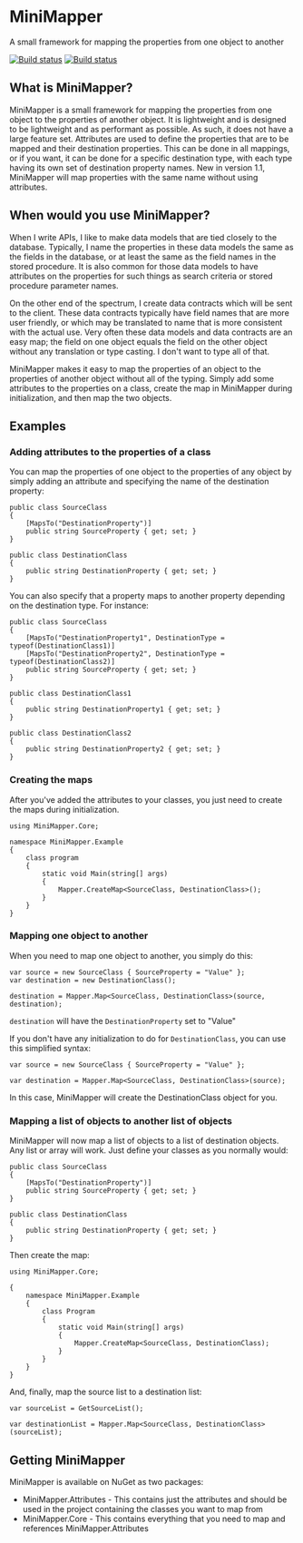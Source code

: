 # MiniMapper
A small framework for mapping the properties from one object to another

[![Build status](https://ci.appveyor.com/api/projects/status/rlj2jcytaro3b2lt?svg=true)](https://ci.appveyor.com/project/michaeldotknox/minimapper)
[![Build status](https://ci.appveyor.com/api/projects/status/rlj2jcytaro3b2lt/branch/master?svg=true)](https://ci.appveyor.com/project/michaeldotknox/minimapper/branch/master)

## What is MiniMapper?
MiniMapper is a small framework for mapping the properties from one object to the properties of another object.  It is lightweight and is designed to be lightweight and as performant as possible.  As
such, it does not have a large feature set.  Attributes are used to define the properties that are to be mapped and their destination properties.  This can be done in all mappings, or
if you want, it can be done for a specific destination type, with each type having its own set of destination property names.  New in version 1.1, MiniMapper will map properties with the same name without using attributes.

## When would you use MiniMapper?
When I write APIs, I like to make data models that are tied closely to the database.  Typically, I name the properties in these data models the same as the fields in the database, or at least the same 
as the field names in the stored procedure.  It is also common for those data models to have attributes on the properties for such things as search criteria or stored procedure parameter names.

On the other end of the spectrum, I create data contracts which will be sent to the client.  These data contracts typically have field names that are more user friendly, or which may be translated to 
name that is more consistent with the actual use.  Very often these data models and data contracts are an easy map; the field on one object equals the field on the other object without any translation 
or type casting.  I don't want to type all of that.

MiniMapper makes it easy to map the properties of an object to the properties of another object without all of the typing.  Simply add some attributes to the properties on a class, create the map 
in MiniMapper during initialization, and then map the two objects.

## Examples

### Adding attributes to the properties of a class
You can map the properties of one object to the properties of any object by simply adding an attribute and specifying the name of the destination property:
```
public class SourceClass
{
    [MapsTo("DestinationProperty")]
    public string SourceProperty { get; set; }
}

public class DestinationClass
{
    public string DestinationProperty { get; set; }
}
```

You can also specify that a property maps to another property depending on the destination type.  For instance:

```
public class SourceClass
{
    [MapsTo("DestinationProperty1", DestinationType = typeof(DestinationClass1)]
    [MapsTo("DestinationProperty2", DestinationType = typeof(DestinationClass2)]
    public string SourceProperty { get; set; }
}

public class DestinationClass1
{
    public string DestinationProperty1 { get; set; }
}

public class DestinationClass2
{
    public string DestinationProperty2 { get; set; }
}
```

### Creating the maps
After you've added the attributes to your classes, you just need to create the maps during initialization.

```
using MiniMapper.Core;

namespace MiniMapper.Example
{
    class program
    {
        static void Main(string[] args)
        {
            Mapper.CreateMap<SourceClass, DestinationClass>();
        }
    }
}
```

### Mapping one object to another
When you need to map one object to another, you simply do this:

```
var source = new SourceClass { SourceProperty = "Value" };
var destination = new DestinationClass();

destination = Mapper.Map<SourceClass, DestinationClass>(source, destination); 
```

`destination` will have the `DestinationProperty` set to "Value"

If you don't have any initialization to do for `DestinationClass`, you can use this simplified syntax:

```
var source = new SourceClass { SourceProperty = "Value" };

var destination = Mapper.Map<SourceClass, DestinationClass>(source); 
```

In this case, MiniMapper will create the DestinationClass object for you.

### Mapping a list of objects to another list of objects
MiniMapper will now map a list of objects to a list of destination objects.  Any list or array will work.  Just define your classes as you normally would:

```
public class SourceClass
{
    [MapsTo("DestinationProperty")]
    public string SourceProperty { get; set; }
}

public class DestinationClass
{
    public string DestinationProperty { get; set; }
}
```

Then create the map:

```
using MiniMapper.Core;

{
    namespace MiniMapper.Example
    {
        class Program
        {
            static void Main(string[] args)
            {
                Mapper.CreateMap<SourceClass, DestinationClass);
            }
        }
    }
}
```

And, finally, map the source list to a destination list:

```
var sourceList = GetSourceList();

var destinationList = Mapper.Map<SourceClass, DestinationClass>(sourceList);
```

## Getting MiniMapper
MiniMapper is available on NuGet as two packages:
* MiniMapper.Attributes - This contains just the attributes and should be used in the project containing the classes you want to map from
* MiniMapper.Core - This contains everything that you need to map and references MiniMapper.Attributes
